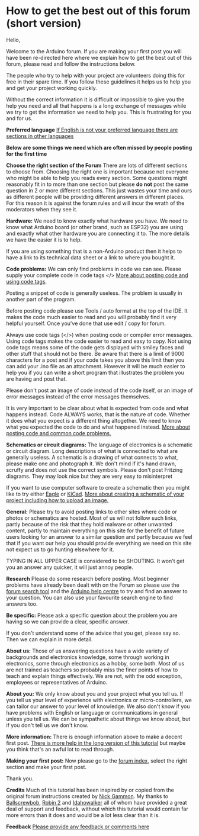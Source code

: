 # How to get the best out of this forum (short version)

Hello,

Welcome to the Arduino forum.
If you are making your first post you will have been re-directed here where we explain how to get the best out of this forum, please read and follow the instructions below.

The people who try to help with your project are volunteers doing this for free in their spare time. If you follow these guidelines it helps us to help you and get your project working quickly.

Without the correct information it is difficult or impossible to give you the help you need and all that happens is a long exchange of messages while we try to get the information we need to help you. This is frustrating for you and for us.

**Preferred language**
[If English is not your preferred language there are sections in other languages](https://forum.arduino.cc/index.php?topic=710769.msg4775486#msg4775486)

**Below are some things we need which are often missed by people posting for the first time**

**Choose the right section of the Forum**
There are lots of different sections to choose from. Choosing the right one is important because not everyone who might be able to help you reads every section. Some questions might reasonably fit in to more than one section but please **do not** post the same question in 2 or more different sections. This just wastes your time and ours as different people will be providing different answers in different places. For this reason it is against the forum rules and will incur the wrath of the moderators when they see it.

**Hardware:**
We need to know exactly what hardware you have. We need to know what Arduino board (or other brand, such as ESP32) you are using and exactly what other hardware you are connecting it to. The more details we have the easier it is to help.

If you are using something that is a non-Arduino product then it helps to have a link to its technical data sheet or a link to where you bought it.

**Code problems:**
We can only find problems in code we can see. Please supply your complete code in code tags </> [More about posting code and using code tags](https://forum.arduino.cc/index.php?topic=710769.msg4775509#msg4775509).

Posting a snippet of code is generally useless. The problem is usually in another part of the program.

Before posting code please use Tools / auto format at the top of the IDE. It makes the code much easier to read and you will probably find it very helpful yourself. Once you've done that use edit / copy for forum.

Always use code tags (</>) when posting code or compiler error messages.
Using code tags makes the code easier to read and easy to copy. Not using code tags means some of the code gets displayed with smiley faces and other stuff that should not be there. Be aware that there is a limit of 9000 characters for a post and if your code takes you above this limit then you can add your .ino file as an attachment. However it will be much easier to help you if you can write a short program that illustrates the problem you are having and post that.

Please don't post an image of code instead of the code itself, or an image of error messages instead of the error messages themselves.

It is very important to be clear about what is expected from code and what happens instead. Code ALWAYS works, that is the nature of code. Whether it does what you expect is a different thing altogether. We need to know what you expected the code to do and what happened instead.
[More about posting code and common code problems.](https://forum.arduino.cc/index.php?topic=710769.msg4775509#msg4775509)

**Schematics or circuit diagrams:**
The language of electronics is a schematic or circuit diagram. Long descriptions of what is connected to what are generally useless. A schematic is a drawing of what connects to what, please make one and photograph it. We don't mind if it's hand drawn, scruffy and does not use the correct symbols. Please don't post Fritzing diagrams. They may look nice but they are very easy to misinterpret

If you want to use computer software to create a schematic then you might like to try either [Eagle](https://www.autodesk.co.uk/products/eagle/free-download?plc=F360&term=1-YEAR&support=ADVANCED&quantity=1) or [KiCad](https://kicad-pcb.org/).
[More about creating a schematic of your project including how to upload an image.](https://forum.arduino.cc/index.php?topic=710769.msg4775473#msg4775473)

**General:**
Please try to avoid posting links to other sites where code or photos or schematics are hosted. Most of us will not follow such links, partly because of the risk that they hold malware or other unwanted content, partly to maintain everything on this site for the benefit of future users looking for an answer to a similar question and partly because we feel that if you want our help you should provide everything we need on this site not expect us to go hunting elsewhere for it.

TYPING IN ALL UPPER CASE is considered to be SHOUTING. It won't get you an answer any quicker, it will just annoy people.

**Research**
Please do some research before posting. Most beginner problems have already been dealt with on the Forum so please use the [forum search tool](https://www.arduino.cc/search?tab=forum&q) and the [Arduino help centre](https://support.arduino.cc/hc/en-us) to try and find an answer to your question. You can also use your favourite search engine to find answers too.

**Be specific:**
Please ask a specific question about the problem you are having so we can provide a clear, specific answer.

If you don't understand some of the advice that you get, please say so. Then we can explain in more detail.

**About us:**
Those of us answering questions have a wide variety of backgrounds and electronics knowledge, some through working in electronics, some through electronics as a hobby, some both. Most of us are not trained as teachers so probably miss the finer points of how to teach and explain things effectively. We are not, with the odd exception, employees or representatives of Arduino.

**About you:**
We only know about you and your project what you tell us. If you tell us your level of experience with electronics or micro-controllers, we can tailor our answer to your level of knowledge. We also don't know if you have problems with English or language or communications in general unless you tell us. We can be sympathetic about things we know about, but if you don't tell us we don't know.

**More information:**
There is enough information above to make a decent first post. [There is more help in the long version of this tutorial](https://forum.arduino.cc/index.php?topic=710769.0) but maybe you think that's an awful lot to read through.

**Making your first post:**
Now please go to the [forum index](https://forum.arduino.cc/index.php#c2), select the right section and make your first post.

Thank you.

**Credits**
Much of this tutorial has been inspired by or copied from the original forum instructions created by [Nick Gammon](https://forum.arduino.cc/index.php?action=profile;u=36095).
My thanks to [Ballscrewbob](https://forum.arduino.cc/index.php?action=profile;u=261482), [Robin 2](https://forum.arduino.cc/index.php?action=profile;u=174714) and [Idahowalker](https://forum.arduino.cc/index.php?action=profile;u=947963) all of whom have provided a great deal of support and feedback, without which this tutorial would contain far more errors than it does and would be a lot less clear than it is.

**Feedback**
[Please provide any feedback or comments here](https://forum.arduino.cc/index.php?topic=711572.new#new)
